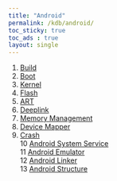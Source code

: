 ```yaml
---
title: "Android"
permalink: /kdb/android/
toc_sticky: true
toc_ads : true
layout: single
---
```


1. [Build](/kdb/android/build/)
2. [Boot](/kdb/android/boot/)
3. [Kernel](/kdb/android/kernel/)
4. [Flash](/kdb/android/flash/)
5. [ART](/kdb/android/art/)
6. [Deeplink](/kdb/android/deeplink/)
7. [Memory Management](/kdb/android/memory/)
8. [Device Mapper](/kdb/android/device_mapper/)   
9. [Crash](/kdb/android/crash/)    
10 [Android System Service](/kdb/android/android_system_service/)   
11 [Android Emulator](/kdb/android/emulator/)   
12 [Android Linker](/kdb/android/linker/)   
13 [Android Structure](/kdb/android/structure/)   
